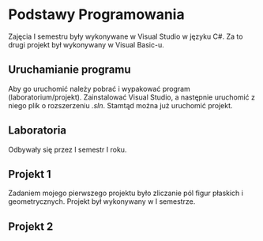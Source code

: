 # Podstawy Programowania
Zajęcia I semestru były wykonywane w Visual Studio w języku C#. Za to drugi projekt był wykonywany w Visual Basic-u.

## Uruchamianie programu
Aby go uruchomić należy pobrać i wypakować program (laboratorium/projekt). Zainstalować Visual Studio, a następnie uruchomić z niego plik o rozszerzeniu *.sln*. Stamtąd można już uruchomić projekt.

## Laboratoria
Odbywały się przez I semestr I roku.

## Projekt 1
Zadaniem mojego pierwszego projektu było zliczanie pól figur płaskich i geometrycznych. Projekt był wykonywany w I semestrze.

## Projekt 2
